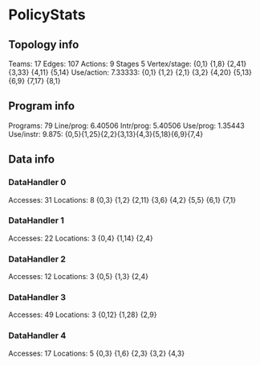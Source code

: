 # PolicyStats
## Topology info
Teams:		17
Edges:		107
Actions:	9
Stages		5
Vertex/stage:	{0,1} {1,8} {2,41} {3,33} {4,11} {5,14} 
Use/action:	7.33333: {0,1} {1,2} {2,1} {3,2} {4,20} {5,13} {6,9} {7,17} {8,1} 

## Program info
Programs:	79
Line/prog:	6.40506
Intr/prog:	5.40506
Use/prog:	1.35443
Use/instr:	9.875: {0,5}{1,25}{2,2}{3,13}{4,3}{5,18}{6,9}{7,4}

## Data info

### DataHandler 0
Accesses:	31
Locations:	8
{0,3} {1,2} {2,11} {3,6} {4,2} {5,5} {6,1} {7,1} 

### DataHandler 1
Accesses:	22
Locations:	3
{0,4} {1,14} {2,4} 

### DataHandler 2
Accesses:	12
Locations:	3
{0,5} {1,3} {2,4} 

### DataHandler 3
Accesses:	49
Locations:	3
{0,12} {1,28} {2,9} 

### DataHandler 4
Accesses:	17
Locations:	5
{0,3} {1,6} {2,3} {3,2} {4,3} 